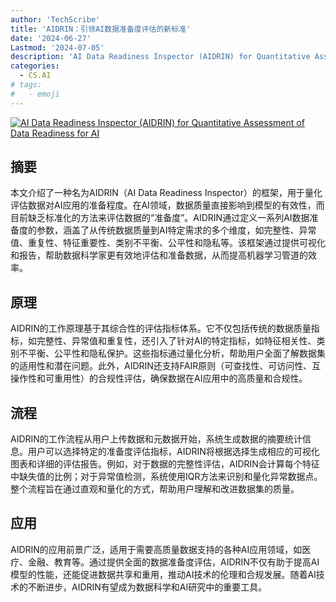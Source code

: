 ```yaml
---
author: 'TechScribe'
title: 'AIDRIN：引领AI数据准备度评估的新标准'
date: '2024-06-27'
Lastmod: '2024-07-05'
description: 'AI Data Readiness Inspector (AIDRIN) for Quantitative Assessment of Data Readiness for AI'
categories:
  - CS.AI
# tags:
#   - emoji
---
```


[![AI Data Readiness Inspector (AIDRIN) for Quantitative Assessment of Data Readiness for AI](https://arxiv-research-1301205113.cos.ap-guangzhou.myqcloud.com/images/2406.19256v1.pdf_0.jpg)](https://arxiv.org/abs/2406.19256v1)

## 摘要

本文介绍了一种名为AIDRIN（AI Data Readiness Inspector）的框架，用于量化评估数据对AI应用的准备程度。在AI领域，数据质量直接影响到模型的有效性，而目前缺乏标准化的方法来评估数据的“准备度”。AIDRIN通过定义一系列AI数据准备度的参数，涵盖了从传统数据质量到AI特定需求的多个维度，如完整性、异常值、重复性、特征重要性、类别不平衡、公平性和隐私等。该框架通过提供可视化和报告，帮助数据科学家更有效地评估和准备数据，从而提高机器学习管道的效率。<!--more-->

## 原理

AIDRIN的工作原理基于其综合性的评估指标体系。它不仅包括传统的数据质量指标，如完整性、异常值和重复性，还引入了针对AI的特定指标，如特征相关性、类别不平衡、公平性和隐私保护。这些指标通过量化分析，帮助用户全面了解数据集的适用性和潜在问题。此外，AIDRIN还支持FAIR原则（可查找性、可访问性、互操作性和可重用性）的合规性评估，确保数据在AI应用中的高质量和合规性。

## 流程

AIDRIN的工作流程从用户上传数据和元数据开始，系统生成数据的摘要统计信息。用户可以选择特定的准备度评估指标，AIDRIN将根据选择生成相应的可视化图表和详细的评估报告。例如，对于数据的完整性评估，AIDRIN会计算每个特征中缺失值的比例；对于异常值检测，系统使用IQR方法来识别和量化异常数据点。整个流程旨在通过直观和量化的方式，帮助用户理解和改进数据集的质量。

## 应用

AIDRIN的应用前景广泛，适用于需要高质量数据支持的各种AI应用领域，如医疗、金融、教育等。通过提供全面的数据准备度评估，AIDRIN不仅有助于提高AI模型的性能，还能促进数据共享和重用，推动AI技术的伦理和合规发展。随着AI技术的不断进步，AIDRIN有望成为数据科学和AI研究中的重要工具。